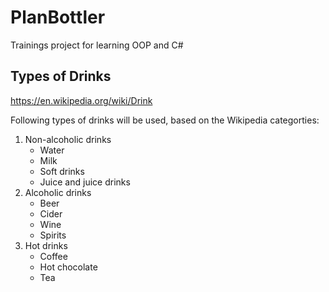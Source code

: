 # PlanBottler
Trainings project for learning OOP and C#

## Types of Drinks

<https://en.wikipedia.org/wiki/Drink>

Following types of drinks will be used, based on the Wikipedia categorties:

1. Non-alcoholic drinks  
    * Water  
    * Milk  
    * Soft drinks
    * Juice and juice drinks
2. Alcoholic drinks
    * Beer
    * Cider
    * Wine
    * Spirits
3. Hot drinks
    * Coffee
    * Hot chocolate
    * Tea
